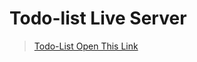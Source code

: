 # Todo-list Live Server
> <a href="https://adarshprogrammer.github.io/My-Projects/Todo-List/todo.html">Todo-List Open This Link</a>
